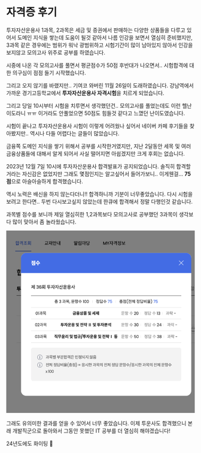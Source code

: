 
# 자격증 후기

투자자산운용사 1과목, 2과목은 세금 및 증권에서 판매하는 다양한 상품들을 다루고 있어서 도메인 지식을 쌓는데 도움이 될것 같아서 나름 인강을 보면서 열심히 준비했지만, 3과목 같은 경우에는 범위가 워낙 광범위하고 시험기간이 많이 남아있지 않아서 인강을 보지않고 모의고사 위주로  공부를 하였습니다.

시중에 나온 각 모의고사를 풀면서 평균점수가 50점 후반대가 나오면서.. 시험합격에 대한 의구심이 점점 들기 시작했습니다.

그리고 오지 않기를 바랬지만.. 기여코 와버린 11월 26일이 도래하였습니다. 
강남역에서 가까운 경기고등학교에서 **투자자산운용사 자격시험**을 치르게 되었습니다.

그리고 당일 10시부터 시험을 치루면서 생각했던건.. 모의고사를 풀었는데도 이런 헬난이도라니 ㅠㅠ 이거라도 안풀었으면 50점도 힘들것 같다고 느꼈던 난이도였습니다. 

시험이 끝나고 투자자산운용사 시험이 이렇게 어려웠나 싶어서 네이버 카페 후기들을 찾아봤지만.. 역시나 다들 어렵다는 글들이 많았습니다.

금융쪽 도메인 지식을 쌓기 위해서 공부를 시작한거였지만, 지난 2달동안 세목 및 여러 금융상품들에 대해서 알게 되어서 사실 떨어지면 아쉽겠지만 크게 후회는 없습니다. 

2023년 12월 7일 10시에 투자자산운용사 합격발표가 공지되었습니다. 
솔직히 합격할거라는 자신감은 없었지만 그래도 몇점인지는 알고싶어서 들어가보니..
이게웬걸... **75점**으로 아슬아슬하게 합격했습니다.

역시 노력은 배신을 하지 않는다더니!!  합격하니까 기분이 너무좋았습니다. 다시 시험을 보려고 한다면.. 두번 다시보고싶지 않았는데 한큐에 합격해서 정말 다행인것 같습니다.

과목별 점수를 보니까 제일 열심히한 1,2과목보다 모의고사로 공부했던 3과목이 생각보다 많이 맞아서 좀 놀라웠습니다.


![투자자산운용사 합격](../Attached%20file/투자자산운용사%20합격.png)


그래도 유의미한 결과를 얻을 수 있어서 너무 좋았습니다. 이제 투운사도 합격했으니 본래 개발직군으로 돌아와서 그동안 못했던 IT 공부를 더 열심히 해야겠습니다!

24년도에도 화이팅 🥊
